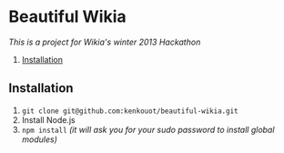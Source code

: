 Beautiful Wikia
===============

*This is a project for Wikia's winter 2013 Hackathon*

1. [Installation](#installation)

## Installation
1. `git clone git@github.com:kenkouot/beautiful-wikia.git`
2. Install Node.js
3. `npm install` *(it will ask you for your sudo password to install global modules)*
